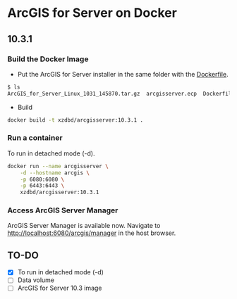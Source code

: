# ArcGIS for Server on Docker

## 10.3.1

### Build the Docker Image

* Put the ArcGIS for Server installer in the same folder with the [Dockerfile](https://github.com/xzdbd/dockerfiles/blob/master/arcgisserver/10.3.1/Dockerfile).

```bash
$ ls
ArcGIS_for_Server_Linux_1031_145870.tar.gz  arcgisserver.ecp  Dockerfile
```

* Build 

```bash
docker build -t xzdbd/arcgisserver:10.3.1 .
```

### Run a container 

To run in detached mode (-d).

```bash
docker run --name arcgisserver \
	-d --hostname arcgis \
	-p 6080:6080 \
	-p 6443:6443 \
	xzdbd/arcgisserver:10.3.1
```
### Access ArcGIS Server Manager

ArcGIS Server Manager is available now. Navigate to [http://localhost:6080/arcgis/manager](http://localhost:6080/arcgis/manager) in the host browser.

## TO-DO
- [X] To run in detached mode (-d)
- [ ] Data volume
- [ ] ArcGIS for Server 10.3 image 